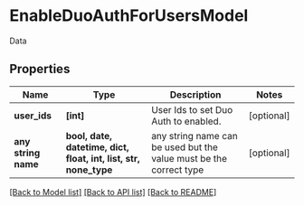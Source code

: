 # EnableDuoAuthForUsersModel

Data

## Properties
Name | Type | Description | Notes
------------ | ------------- | ------------- | -------------
**user_ids** | **[int]** | User Ids to set Duo Auth to enabled. | [optional] 
**any string name** | **bool, date, datetime, dict, float, int, list, str, none_type** | any string name can be used but the value must be the correct type | [optional]

[[Back to Model list]](../README.md#documentation-for-models) [[Back to API list]](../README.md#documentation-for-api-endpoints) [[Back to README]](../README.md)


